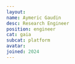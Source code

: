 ```yaml
---
layout:
name: Aymeric Gaudin
desc: Research Engineer
position: engineer
cat: gaia
subcat: platform
avatar:
joined: 2024
---
```


